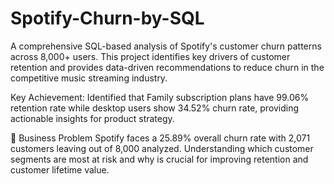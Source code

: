 # Spotify-Churn-by-SQL
A comprehensive SQL-based analysis of Spotify's customer churn patterns across 8,000+ users. This project identifies key drivers of customer retention and provides data-driven recommendations to reduce churn in the competitive music streaming industry.

Key Achievement: Identified that Family subscription plans have 99.06% retention rate while desktop users show 34.52% churn rate, providing actionable insights for product strategy.

🎯 Business Problem
Spotify faces a 25.89% overall churn rate with 2,071 customers leaving out of 8,000 analyzed. Understanding which customer segments are most at risk and why is crucial for improving retention and customer lifetime value.
